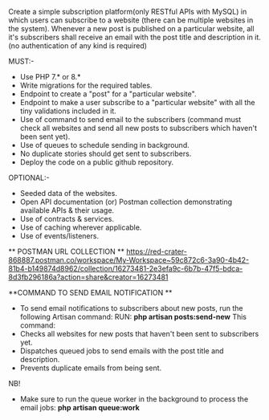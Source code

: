 Create a simple subscription platform(only RESTful APIs with MySQL) in which users can subscribe to a website (there can be multiple websites in the system). Whenever a new post is published on a particular website, all it's subscribers shall receive an email with the post title and description in it. (no authentication of any kind is required)

MUST:-
- Use PHP 7.* or 8.* 
- Write migrations for the required tables.
- Endpoint to create a "post" for a "particular website".
- Endpoint to make a user subscribe to a "particular website" with all the tiny validations included in it.
- Use of command to send email to the subscribers (command must check all websites and send all new posts to subscribers which haven't been sent yet).
- Use of queues to schedule sending in background.
- No duplicate stories should get sent to subscribers.
- Deploy the code on a public github repository.

OPTIONAL:-
- Seeded data of the websites.
- Open API documentation (or) Postman collection demonstrating available APIs & their usage.
- Use of contracts & services.
- Use of caching wherever applicable.
- Use of events/listeners.


** POSTMAN URL COLLECTION **
https://red-crater-868887.postman.co/workspace/My-Workspace~59c872c6-3a90-4b42-81b4-b149874d8962/collection/16273481-2e3efa9c-6b7b-47f5-bdca-8d3fb296186a?action=share&creator=16273481

**COMMAND TO SEND EMAIL NOTIFICATION **
- To send email notifications to subscribers about new posts, run the following Artisan command:
RUN:  **php artisan posts:send-new**
This command:
- Checks all websites for new posts that haven't been sent to subscribers yet.
- Dispatches queued jobs to send emails with the post title and description.
- Prevents duplicate emails from being sent.

NB!
- Make sure to run the queue worker in the background to process the email jobs:
 **php artisan queue:work**
